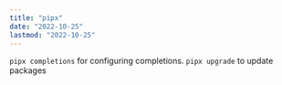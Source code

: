 ```yaml
---
title: "pipx"
date: "2022-10-25"
lastmod: "2022-10-25"
---
```


`pipx completions` for configuring completions.
`pipx upgrade` to update packages